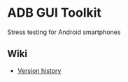 # ADB GUI Toolkit
Stress testing for Android smartphones

## Wiki
- [Version history](https://github.com/Ta2i4/adb-gui-toolkit/wiki/Version-history-of-the-ADB-GUI-Toolkit)
